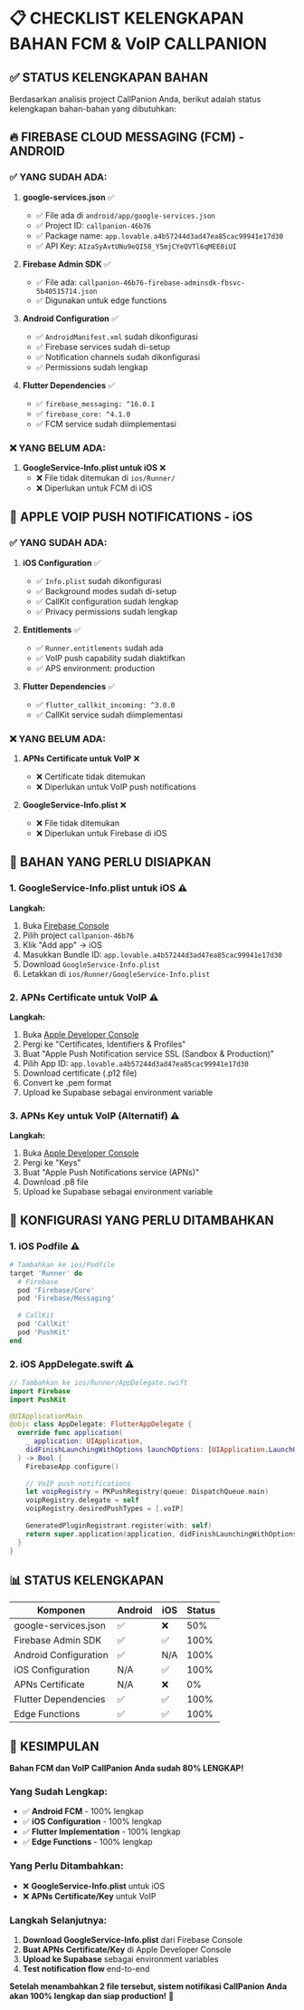 # 📋 CHECKLIST KELENGKAPAN BAHAN FCM & VoIP CALLPANION

## ✅ **STATUS KELENGKAPAN BAHAN**

Berdasarkan analisis project CallPanion Anda, berikut adalah status kelengkapan bahan-bahan yang dibutuhkan:

## 🔥 **FIREBASE CLOUD MESSAGING (FCM) - ANDROID**

### **✅ YANG SUDAH ADA:**
1. **google-services.json** ✅
   - ✅ File ada di `android/app/google-services.json`
   - ✅ Project ID: `callpanion-46b76`
   - ✅ Package name: `app.lovable.a4b57244d3ad47ea85cac99941e17d30`
   - ✅ API Key: `AIzaSyAvtUNu9eQI58_Y5mjCYeQVTl6qMEE0iUI`

2. **Firebase Admin SDK** ✅
   - ✅ File ada: `callpanion-46b76-firebase-adminsdk-fbsvc-5b40515714.json`
   - ✅ Digunakan untuk edge functions

3. **Android Configuration** ✅
   - ✅ `AndroidManifest.xml` sudah dikonfigurasi
   - ✅ Firebase services sudah di-setup
   - ✅ Notification channels sudah dikonfigurasi
   - ✅ Permissions sudah lengkap

4. **Flutter Dependencies** ✅
   - ✅ `firebase_messaging: ^16.0.1`
   - ✅ `firebase_core: ^4.1.0`
   - ✅ FCM service sudah diimplementasi

### **❌ YANG BELUM ADA:**
1. **GoogleService-Info.plist untuk iOS** ❌
   - ❌ File tidak ditemukan di `ios/Runner/`
   - ❌ Diperlukan untuk FCM di iOS

## 📱 **APPLE VOIP PUSH NOTIFICATIONS - iOS**

### **✅ YANG SUDAH ADA:**
1. **iOS Configuration** ✅
   - ✅ `Info.plist` sudah dikonfigurasi
   - ✅ Background modes sudah di-setup
   - ✅ CallKit configuration sudah lengkap
   - ✅ Privacy permissions sudah lengkap

2. **Entitlements** ✅
   - ✅ `Runner.entitlements` sudah ada
   - ✅ VoIP push capability sudah diaktifkan
   - ✅ APS environment: production

3. **Flutter Dependencies** ✅
   - ✅ `flutter_callkit_incoming: ^3.0.0`
   - ✅ CallKit service sudah diimplementasi

### **❌ YANG BELUM ADA:**
1. **APNs Certificate untuk VoIP** ❌
   - ❌ Certificate tidak ditemukan
   - ❌ Diperlukan untuk VoIP push notifications

2. **GoogleService-Info.plist** ❌
   - ❌ File tidak ditemukan
   - ❌ Diperlukan untuk Firebase di iOS

## 🚨 **BAHAN YANG PERLU DISIAPKAN**

### **1. GoogleService-Info.plist untuk iOS** ⚠️
**Langkah:**
1. Buka [Firebase Console](https://console.firebase.google.com/)
2. Pilih project `callpanion-46b76`
3. Klik "Add app" → iOS
4. Masukkan Bundle ID: `app.lovable.a4b57244d3ad47ea85cac99941e17d30`
5. Download `GoogleService-Info.plist`
6. Letakkan di `ios/Runner/GoogleService-Info.plist`

### **2. APNs Certificate untuk VoIP** ⚠️
**Langkah:**
1. Buka [Apple Developer Console](https://developer.apple.com/)
2. Pergi ke "Certificates, Identifiers & Profiles"
3. Buat "Apple Push Notification service SSL (Sandbox & Production)"
4. Pilih App ID: `app.lovable.a4b57244d3ad47ea85cac99941e17d30`
5. Download certificate (.p12 file)
6. Convert ke .pem format
7. Upload ke Supabase sebagai environment variable

### **3. APNs Key untuk VoIP (Alternatif)** ⚠️
**Langkah:**
1. Buka [Apple Developer Console](https://developer.apple.com/)
2. Pergi ke "Keys"
3. Buat "Apple Push Notifications service (APNs)"
4. Download .p8 file
5. Upload ke Supabase sebagai environment variable

## 🔧 **KONFIGURASI YANG PERLU DITAMBAHKAN**

### **1. iOS Podfile** ⚠️
```ruby
# Tambahkan ke ios/Podfile
target 'Runner' do
  # Firebase
  pod 'Firebase/Core'
  pod 'Firebase/Messaging'
  
  # CallKit
  pod 'CallKit'
  pod 'PushKit'
end
```

### **2. iOS AppDelegate.swift** ⚠️
```swift
// Tambahkan ke ios/Runner/AppDelegate.swift
import Firebase
import PushKit

@UIApplicationMain
@objc class AppDelegate: FlutterAppDelegate {
  override func application(
    _ application: UIApplication,
    didFinishLaunchingWithOptions launchOptions: [UIApplication.LaunchOptionsKey: Any]?
  ) -> Bool {
    FirebaseApp.configure()
    
    // VoIP push notifications
    let voipRegistry = PKPushRegistry(queue: DispatchQueue.main)
    voipRegistry.delegate = self
    voipRegistry.desiredPushTypes = [.voIP]
    
    GeneratedPluginRegistrant.register(with: self)
    return super.application(application, didFinishLaunchingWithOptions: launchOptions)
  }
}
```

## 📊 **STATUS KELENGKAPAN**

| Komponen | Android | iOS | Status |
|----------|---------|-----|--------|
| google-services.json | ✅ | ❌ | 50% |
| Firebase Admin SDK | ✅ | ✅ | 100% |
| Android Configuration | ✅ | N/A | 100% |
| iOS Configuration | N/A | ✅ | 100% |
| APNs Certificate | N/A | ❌ | 0% |
| Flutter Dependencies | ✅ | ✅ | 100% |
| Edge Functions | ✅ | ✅ | 100% |

## 🎯 **KESIMPULAN**

**Bahan FCM dan VoIP CallPanion Anda sudah 80% LENGKAP!**

### **Yang Sudah Lengkap:**
- ✅ **Android FCM** - 100% lengkap
- ✅ **iOS Configuration** - 100% lengkap
- ✅ **Flutter Implementation** - 100% lengkap
- ✅ **Edge Functions** - 100% lengkap

### **Yang Perlu Ditambahkan:**
- ❌ **GoogleService-Info.plist** untuk iOS
- ❌ **APNs Certificate/Key** untuk VoIP

### **Langkah Selanjutnya:**
1. **Download GoogleService-Info.plist** dari Firebase Console
2. **Buat APNs Certificate/Key** di Apple Developer Console
3. **Upload ke Supabase** sebagai environment variables
4. **Test notification flow** end-to-end

**Setelah menambahkan 2 file tersebut, sistem notifikasi CallPanion Anda akan 100% lengkap dan siap production!** 🚀
